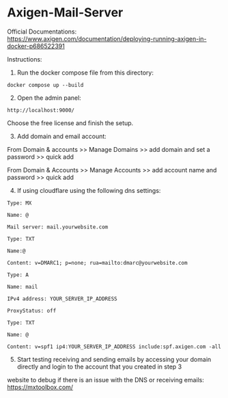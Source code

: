 # Axigen-Mail-Server

Official Documentations: https://www.axigen.com/documentation/deploying-running-axigen-in-docker-p686522391

Instructions:

1. Run the docker compose file from this directory:

`docker compose up --build`

2. Open the admin panel:

`http://localhost:9000/`

Choose the free license and finish the setup.

3. Add domain and email account:

From Domain & accounts >> Manage Domains >> add domain and set a password >> quick add

From Domain & Accounts >> Manage Accounts >> add account name and password >> quick add

4. If using cloudflare using the following dns settings:

```
Type: MX

Name: @

Mail server: mail.yourwebsite.com
```

```
Type: TXT

Name:@

Content: v=DMARC1; p=none; rua=mailto:dmarc@yourwebsite.com
```

```
Type: A

Name: mail

IPv4 address: YOUR_SERVER_IP_ADDRESS

ProxyStatus: off
```

```
Type: TXT

Name: @

Content: v=spf1 ip4:YOUR_SERVER_IP_ADDRESS include:spf.axigen.com -all

```

5. Start testing receiving and sending emails by accessing your domain directly and login to the account that you created in step 3

website to debug if there is an issue with the DNS or receiving emails: https://mxtoolbox.com/

